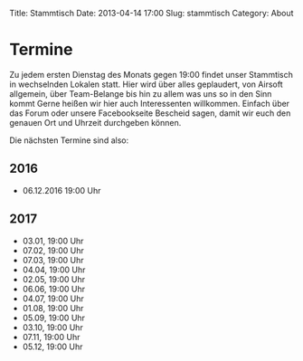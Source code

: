 Title: Stammtisch
Date: 2013-04-14 17:00 
Slug: stammtisch
Category: About

# Termine

Zu jedem ersten Dienstag des Monats gegen 19:00 findet unser Stammtisch in wechselnden Lokalen statt. Hier wird über alles geplaudert, von Airsoft allgemein, über Team-Belange bis hin zu allem was uns so in den Sinn kommt 
Gerne heißen wir hier auch Interessenten willkommen. Einfach über das Forum oder unsere Facebookseite Bescheid sagen, damit wir euch den genauen Ort und Uhrzeit durchgeben können.

Die nächsten Termine sind also:

## 2016

* 06.12.2016 19:00 Uhr

## 2017

* 03.01, 19:00 Uhr
* 07.02, 19:00 Uhr
* 07.03, 19:00 Uhr
* 04.04, 19:00 Uhr
* 02.05, 19:00 Uhr
* 06.06, 19:00 Uhr
* 04.07, 19:00 Uhr
* 01.08, 19:00 Uhr
* 05.09, 19:00 Uhr
* 03.10, 19:00 Uhr
* 07.11, 19:00 Uhr
* 05.12, 19:00 Uhr
